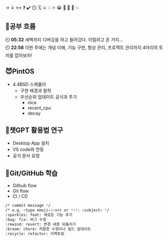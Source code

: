 → ↓ ↔ ❓ ✔️ ⏲️ 🗓️ ⚔️ 💡 🔥 😭 👏 🎵 🚨 💥

## 🧠공부 흐름
⏲️ **05:32** 새벽까지 디버깅을 하고 들어갔다. 이럴려고 온 거지...  
⏲️ **22:58** 이번 주에는 개념 이해, 기능 구현, 형상 관리, 프로젝트 관리까지 4마리의 토끼를 잡아보자!  

## 😈PintOS
- 4.4BSD 스케쥴러
    - 구현 배경과 철학
    - 우선순위 업데이트 공식과 주기
        - nice
        - recent_cpu
        - decay

## 💬챗GPT 활용법 연구
- Desktop App 설치
- VS code와 연동
- 공식 문서 요청

## 💾Git/GitHub 학습
- Github flow
- Git flow
- CI / CD
```bash
/* commit message */
/* e.g. <type emoji>(<src or *>): <subject> */
:sparkles: feat: 새로운 기능 추가
:bug: fix: 버그 수정
:rewind:️ revert: 변경 내용 되돌리기
:broom: chore: 자잘한 수정이나 빌드 업데이트
:recycle: refactor: 리팩토링
```

